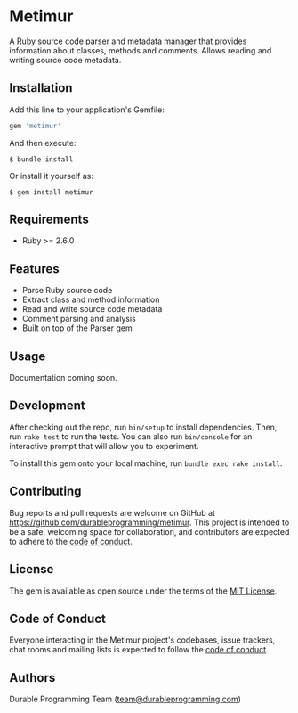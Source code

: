 # Metimur

A Ruby source code parser and metadata manager that provides information about classes, methods and comments. Allows reading and writing source code metadata.

## Installation

Add this line to your application's Gemfile:

```ruby
gem 'metimur'
```

And then execute:

    $ bundle install

Or install it yourself as:

    $ gem install metimur

## Requirements

- Ruby >= 2.6.0

## Features

- Parse Ruby source code
- Extract class and method information
- Read and write source code metadata
- Comment parsing and analysis
- Built on top of the Parser gem

## Usage

Documentation coming soon.

## Development

After checking out the repo, run `bin/setup` to install dependencies. Then, run `rake test` to run the tests. You can also run `bin/console` for an interactive prompt that will allow you to experiment.

To install this gem onto your local machine, run `bundle exec rake install`.

## Contributing

Bug reports and pull requests are welcome on GitHub at https://github.com/durableprogramming/metimur. This project is intended to be a safe, welcoming space for collaboration, and contributors are expected to adhere to the [code of conduct](CODE_OF_CONDUCT.md).

## License

The gem is available as open source under the terms of the [MIT License](LICENSE.txt).

## Code of Conduct

Everyone interacting in the Metimur project's codebases, issue trackers, chat rooms and mailing lists is expected to follow the [code of conduct](CODE_OF_CONDUCT.md).

## Authors

Durable Programming Team (team@durableprogramming.com)
